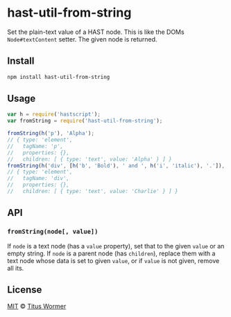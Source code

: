 <!--This file is generated by `build-packages.js`-->

# hast-util-from-string

Set the plain-text value of a HAST node.
This is like the DOMs `Node#textContent` setter.
The given node is returned.

## Install

```sh
npm install hast-util-from-string
```

## Usage

```javascript
var h = require('hastscript');
var fromString = require('hast-util-from-string');

fromString(h('p'), 'Alpha');
// { type: 'element',
//   tagName: 'p',
//   properties: {},
//   children: [ { type: 'text', value: 'Alpha' } ] }
fromString(h('div', [h('b', 'Bold'), ' and ', h('i', 'italic'), '.']), 'Charlie');
// { type: 'element',
//   tagName: 'div',
//   properties: {},
//   children: [ { type: 'text', value: 'Charlie' } ] }
```

## API

### `fromString(node[, value])`

If `node` is a text node (has a `value` property), set that to
the given `value` or an empty string.
If `node` is a parent node (has `children`), replace them with
a text node whose data is set to given `value`, or if `value` is
not given, remove all its.

## License

[MIT](https://github.com/rehypejs/rehype-minify/blob/master/LICENSE) © [Titus Wormer](http://wooorm.com)
